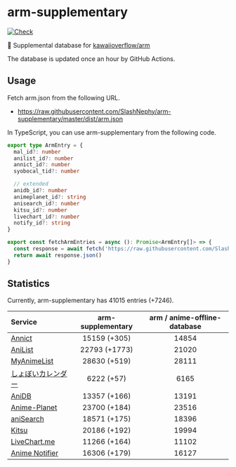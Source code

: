 # arm-supplementary

[![Check](https://github.com/SlashNephy/arm-supplementary/actions/workflows/check-node.yml/badge.svg)](https://github.com/SlashNephy/arm-supplementary/actions/workflows/check-node.yml)

💊 Supplemental database for [kawaiioverflow/arm](https://github.com/kawaiioverflow/arm)

The database is updated once an hour by GitHub Actions.

## Usage

Fetch arm.json from the following URL.

- https://raw.githubusercontent.com/SlashNephy/arm-supplementary/master/dist/arm.json

In TypeScript, you can use arm-supplementary from the following code.

```TypeScript
export type ArmEntry = {
  mal_id?: number
  anilist_id?: number
  annict_id?: number
  syobocal_tid?: number

  // extended
  anidb_id?: number
  animeplanet_id?: string
  anisearch_id?: number
  kitsu_id?: number
  livechart_id?: number
  notify_id?: string
}

export const fetchArmEntries = async (): Promise<ArmEntry[]> => {
  const response = await fetch('https://raw.githubusercontent.com/SlashNephy/arm-supplementary/master/dist/arm.json')
  return await response.json()
}
```

## Statistics

Currently, arm-supplementary has 41015 entries (+7246).

| Service                                     | arm-supplementary | arm / anime-offline-database |
| :------------------------------------------ | :---------------: | :--------------------------: |
| [Annict](https://annict.com)                |   15159 (+305)    |            14854             |
| [AniList](https://anilist.co)               |   22793 (+1773)   |            21020             |
| [MyAnimeList](https://myanimelist.net)      |   28630 (+519)    |            28111             |
| [しょぼいカレンダー](https://cal.syoboi.jp) |    6222 (+57)     |             6165             |
| [AniDB](https://anidb.net)                  |   13357 (+166)    |            13191             |
| [Anime-Planet](https://anime-planet.com)    |   23700 (+184)    |            23516             |
| [aniSearch](https://anisearch.com)          |   18571 (+175)    |            18396             |
| [Kitsu](https://kitsu.io)                   |   20186 (+192)    |            19994             |
| [LiveChart.me](https://livechart.me)        |   11266 (+164)    |            11102             |
| [Anime Notifier](https://notify.moe)        |   16306 (+179)    |            16127             |
